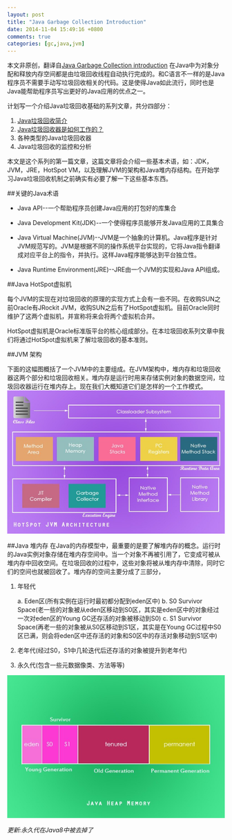 ```yaml
---
layout: post
title: "Java Garbage Collection Introduction"
date: 2014-11-04 15:49:16 +0800
comments: true
categories: [gc,java,jvm] 
---
```

本文非原创，翻译自[Java Garbage Collection introduction](http://javapapers.com/java/java-garbage-collection-introduction/)
在Java中为对象分配和释放内存空间都是由垃圾回收线程自动执行完成的。和C语言不一样的是Java程序员不需要手动写垃圾回收相关的代码。这是使得Java如此流行，同时也是Java能帮助程序员写出更好的Java应用的优点之一。

计划写一个介绍Java垃圾回收基础的系列文章，共分四部分：

1. [Java垃圾回收简介](/blog/java-garbage-collection-introduction/)
2. [Java垃圾回收器是如何工作的？](/blog/java-gc-yuan-li/)
3. 各种类型的Java垃圾回收器
4. Java垃圾回收的监控和分析

本文是这个系列的第一篇文章，这篇文章将会介绍一些基本术语，如：JDK，JVM，JRE，HotSpot VM，以及理解JVM的架构和Java堆内存结构。在开始学习Java垃圾回收机制之前确实有必要了解一下这些基本东西。

##关键的Java术语
+ Java API--一个帮助程序员创建Java应用的打包好的库集合
- Java Development Kit(JDK)--一个使得程序员能够开发Java应用的工具集合
* Java Virtual Machine(JVM)--JVM是一个抽象的计算机。Java程序是针对JVM规范写的。JVM是根据不同的操作系统平台实现的，它将Java指令翻译成对应平台上的指令，并执行。这样Java程序能够达到平台独立性。
- Java Runtime Environment(JRE)--JRE由一个JVM的实现和Java API组成。

##Java HotSpot虚拟机

每个JVM的实现在对垃圾回收的原理的实现方式上会有一些不同。在收购SUN之前Oracle有JRockit JVM，收购SUN之后有了HotSpot虚拟机。目前Oracle同时维护了这两个虚拟机，并宣称将来会将两个虚拟机合并。
<!--more-->
HotSpot虚拟机是Oracle标准版平台的核心组成部分。在本垃圾回收系列文章中我们将通过HotSpot虚拟机来了解垃圾回收的基本准则。

##JVM 架构

下面的这幅图概括了一个JVM中的主要组成。在JVM架构中，堆内存和垃圾回收器这两个部分和垃圾回收相关。堆内存是运行时用来存储实例对象的数据空间，垃圾回收器运行在堆内存上。现在我们大概知道它们是怎样的一个工作模式。![JVM 架构图](/images/introductiontogc/JVM-Architecture.jpg)

##Java 堆内存
在Java的内存模型中，最重要的是要了解堆内存的概念。运行时的Java实例对象存储在堆内存空间中。当一个对象不再被引用了，它变成可被从堆内存中回收空间。在垃圾回收的过程中，这些对象将被从堆内存中清除，同时它们的空间也就被回收了。堆内存的空间主要分成了三部分，

1. 年轻代

	a. Eden区(所有实例在运行时最初都分配到eden区中)
	b. S0 Survivor Space(老一些的对象被从eden区移动到S0区，其实是eden区中的对象经过一次对eden区的Young GC还存活的对象被移动到S0)
	c. S1 Survivor Space(再老一些的对象被从S0区移动到S1区，其实是在Young GC过程中S0区已满，则会将eden区中还存活的对象和S0区中的存活对象移动到S1区中)

2. 老年代(经过S0，S1中几轮迭代后还存活的对象被提升到老年代)
3. 永久代(包含一些元数据像类、方法等等)

![Java堆内存空间](/images/introductiontogc/Java-Heap-Memory.jpg)

*更新:永久代在Java8中被去掉了*



